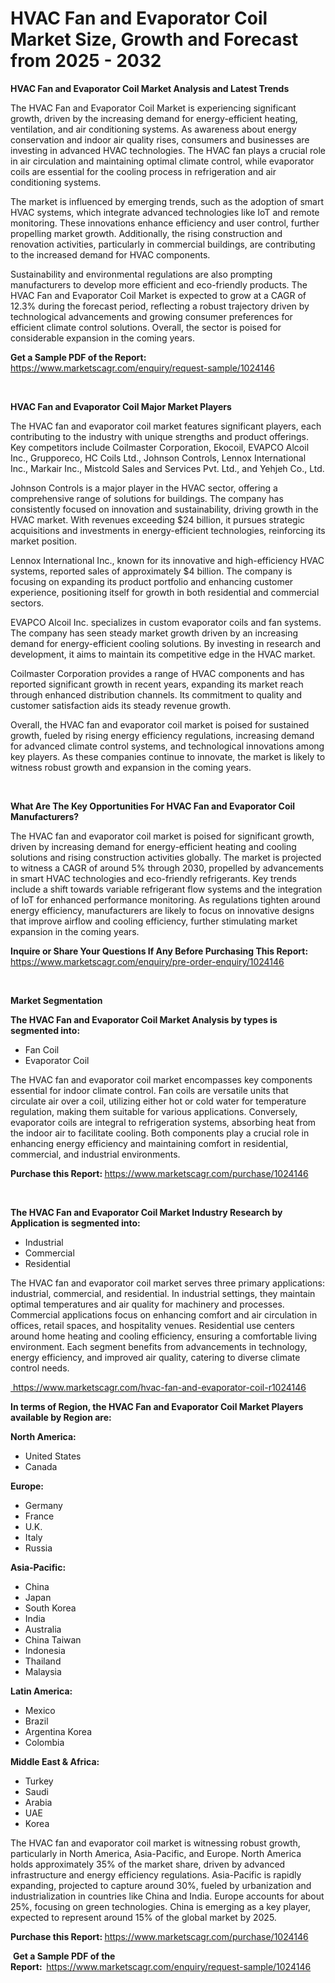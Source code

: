 <p><h1>HVAC Fan and Evaporator Coil Market Size, Growth and Forecast from 2025 - 2032</h1></p><p><strong>HVAC Fan and Evaporator Coil Market Analysis and Latest Trends</strong></p>
<p><p>The HVAC Fan and Evaporator Coil Market is experiencing significant growth, driven by the increasing demand for energy-efficient heating, ventilation, and air conditioning systems. As awareness about energy conservation and indoor air quality rises, consumers and businesses are investing in advanced HVAC technologies. The HVAC fan plays a crucial role in air circulation and maintaining optimal climate control, while evaporator coils are essential for the cooling process in refrigeration and air conditioning systems.</p><p>The market is influenced by emerging trends, such as the adoption of smart HVAC systems, which integrate advanced technologies like IoT and remote monitoring. These innovations enhance efficiency and user control, further propelling market growth. Additionally, the rising construction and renovation activities, particularly in commercial buildings, are contributing to the increased demand for HVAC components.</p><p>Sustainability and environmental regulations are also prompting manufacturers to develop more efficient and eco-friendly products. The HVAC Fan and Evaporator Coil Market is expected to grow at a CAGR of 12.3% during the forecast period, reflecting a robust trajectory driven by technological advancements and growing consumer preferences for efficient climate control solutions. Overall, the sector is poised for considerable expansion in the coming years.</p></p>
<p><strong>Get a Sample PDF of the Report:&nbsp;</strong> <a href="https://www.marketscagr.com/enquiry/request-sample/1024146?utm_campaign=3260&utm_medium=2&utm_source=Github&utm_content=ia&utm_term=16042025&utm_id=hvac-fan-and-evaporator-coil">https://www.marketscagr.com/enquiry/request-sample/1024146</a></p>
<p>&nbsp;</p>
<p><strong>HVAC Fan and Evaporator Coil Major Market Players</strong></p>
<p><p>The HVAC fan and evaporator coil market features significant players, each contributing to the industry with unique strengths and product offerings. Key competitors include Coilmaster Corporation, Ekocoil, EVAPCO Alcoil Inc., Grupporeco, HC Coils Ltd., Johnson Controls, Lennox International Inc., Markair Inc., Mistcold Sales and Services Pvt. Ltd., and Yehjeh Co., Ltd.</p><p>Johnson Controls is a major player in the HVAC sector, offering a comprehensive range of solutions for buildings. The company has consistently focused on innovation and sustainability, driving growth in the HVAC market. With revenues exceeding $24 billion, it pursues strategic acquisitions and investments in energy-efficient technologies, reinforcing its market position.</p><p>Lennox International Inc., known for its innovative and high-efficiency HVAC systems, reported sales of approximately $4 billion. The company is focusing on expanding its product portfolio and enhancing customer experience, positioning itself for growth in both residential and commercial sectors.</p><p>EVAPCO Alcoil Inc. specializes in custom evaporator coils and fan systems. The company has seen steady market growth driven by an increasing demand for energy-efficient cooling solutions. By investing in research and development, it aims to maintain its competitive edge in the HVAC market.</p><p>Coilmaster Corporation provides a range of HVAC components and has reported significant growth in recent years, expanding its market reach through enhanced distribution channels. Its commitment to quality and customer satisfaction aids its steady revenue growth.</p><p>Overall, the HVAC fan and evaporator coil market is poised for sustained growth, fueled by rising energy efficiency regulations, increasing demand for advanced climate control systems, and technological innovations among key players. As these companies continue to innovate, the market is likely to witness robust growth and expansion in the coming years.</p></p>
<p>&nbsp;</p>
<p><strong>What Are The Key Opportunities For HVAC Fan and Evaporator Coil Manufacturers?</strong></p>
<p><p>The HVAC fan and evaporator coil market is poised for significant growth, driven by increasing demand for energy-efficient heating and cooling solutions and rising construction activities globally. The market is projected to witness a CAGR of around 5% through 2030, propelled by advancements in smart HVAC technologies and eco-friendly refrigerants. Key trends include a shift towards variable refrigerant flow systems and the integration of IoT for enhanced performance monitoring. As regulations tighten around energy efficiency, manufacturers are likely to focus on innovative designs that improve airflow and cooling efficiency, further stimulating market expansion in the coming years.</p></p>
<p><strong>Inquire or Share Your Questions If Any Before Purchasing This Report:</strong> <a href="https://www.marketscagr.com/enquiry/pre-order-enquiry/1024146?utm_campaign=3260&utm_medium=2&utm_source=Github&utm_content=ia&utm_term=16042025&utm_id=hvac-fan-and-evaporator-coil">https://www.marketscagr.com/enquiry/pre-order-enquiry/1024146</a></p>
<p>&nbsp;</p>
<p><strong>Market Segmentation</strong></p>
<p><strong>The HVAC Fan and Evaporator Coil Market Analysis by types is segmented into:</strong></p>
<p><ul><li>Fan Coil</li><li>Evaporator Coil</li></ul></p>
<p><p>The HVAC fan and evaporator coil market encompasses key components essential for indoor climate control. Fan coils are versatile units that circulate air over a coil, utilizing either hot or cold water for temperature regulation, making them suitable for various applications. Conversely, evaporator coils are integral to refrigeration systems, absorbing heat from the indoor air to facilitate cooling. Both components play a crucial role in enhancing energy efficiency and maintaining comfort in residential, commercial, and industrial environments.</p></p>
<p><strong>Purchase this Report:&nbsp;</strong><a href="https://www.marketscagr.com/purchase/1024146?utm_campaign=3260&utm_medium=2&utm_source=Github&utm_content=ia&utm_term=16042025&utm_id=hvac-fan-and-evaporator-coil">https://www.marketscagr.com/purchase/1024146</a></p>
<p>&nbsp;</p>
<p><strong>The HVAC Fan and Evaporator Coil Market Industry Research by Application is segmented into:</strong></p>
<p><ul><li>Industrial</li><li>Commercial</li><li>Residential</li></ul></p>
<p><p>The HVAC fan and evaporator coil market serves three primary applications: industrial, commercial, and residential. In industrial settings, they maintain optimal temperatures and air quality for machinery and processes. Commercial applications focus on enhancing comfort and air circulation in offices, retail spaces, and hospitality venues. Residential use centers around home heating and cooling efficiency, ensuring a comfortable living environment. Each segment benefits from advancements in technology, energy efficiency, and improved air quality, catering to diverse climate control needs.</p></p>
<p><a href="https://www.marketscagr.com/hvac-fan-and-evaporator-coil-r1024146?utm_campaign=3260&utm_medium=2&utm_source=Github&utm_content=ia&utm_term=16042025&utm_id=hvac-fan-and-evaporator-coil">&nbsp;https://www.marketscagr.com/hvac-fan-and-evaporator-coil-r1024146</a></p>
<p><strong>In terms of Region, the HVAC Fan and Evaporator Coil Market Players available by Region are:</strong></p>
<p>
    <p> <strong> North America: </strong>
        <ul>
            <li>United States</li>
            <li>Canada</li>
        </ul>
        </p> 
    <p> <strong> Europe: </strong>
        <ul>
            <li>Germany</li>
            <li>France</li>
            <li>U.K.</li>
            <li>Italy</li>
            <li>Russia</li>
        </ul>
        </p> 
    <p> <strong> Asia-Pacific: </strong>
        <ul>
            <li>China</li>
            <li>Japan</li>
            <li>South Korea</li>
            <li>India</li>
            <li>Australia</li>
            <li>China Taiwan</li>
            <li>Indonesia</li>
            <li>Thailand</li>
            <li>Malaysia</li>
        </ul>
        </p> 
    <p> <strong> Latin America: </strong>
        <ul>
            <li>Mexico</li>
            <li>Brazil</li>
            <li>Argentina Korea</li>
            <li>Colombia</li>
        </ul>
        </p> 
    <p> <strong> Middle East & Africa: </strong>
        <ul>
            <li>Turkey</li>
            <li>Saudi</li>
            <li>Arabia</li>
            <li>UAE</li>
            <li>Korea</li>
        </ul>
    </p>
    </p>
<p><p>The HVAC fan and evaporator coil market is witnessing robust growth, particularly in North America, Asia-Pacific, and Europe. North America holds approximately 35% of the market share, driven by advanced infrastructure and energy efficiency regulations. Asia-Pacific is rapidly expanding, projected to capture around 30%, fueled by urbanization and industrialization in countries like China and India. Europe accounts for about 25%, focusing on green technologies. China is emerging as a key player, expected to represent around 15% of the global market by 2025.</p></p>
<p><strong>Purchase this Report: </strong><a href="https://www.marketscagr.com/purchase/1024146?utm_campaign=3260&utm_medium=2&utm_source=Github&utm_content=ia&utm_term=16042025&utm_id=hvac-fan-and-evaporator-coil">https://www.marketscagr.com/purchase/1024146</a></p>
<p>&nbsp;<strong>Get a Sample PDF of the Report:&nbsp;&nbsp;</strong><a href="https://www.marketscagr.com/enquiry/request-sample/1024146?utm_campaign=3260&utm_medium=2&utm_source=Github&utm_content=ia&utm_term=16042025&utm_id=hvac-fan-and-evaporator-coil">https://www.marketscagr.com/enquiry/request-sample/1024146</a></p>
<p><strong></strong></p>
<p><p></p><p></p><p></p></p>